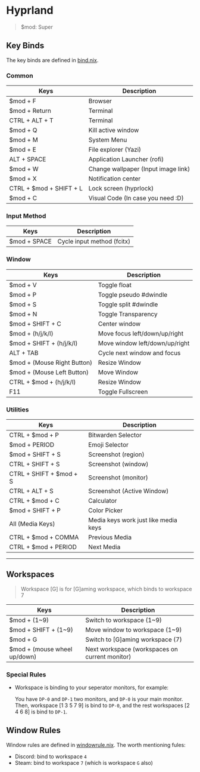 # Hyprland

> $mod: Super

## Key Binds

The key binds are defined in [bind.nix](../home/user/hypr/bind.nix).

### Common

| Keys                    | Description                         |
| ----------------------- | ----------------------------------- |
| $mod + F                | Browser                             |
| $mod + Return           | Terminal                            |
| CTRL + ALT + T          | Terminal                            |
| $mod + Q                | Kill active window                  |
| $mod + M                | System Menu                         |
| $mod + E                | File explorer (Yazi)                |
| ALT + SPACE             | Application Launcher (rofi)         |
| $mod + W                | Change wallpaper (Input image link) |
| $mod + X                | Notification center                 |
| CTRL + $mod + SHIFT + L | Lock screen (hyprlock)              |
| $mod + C                | Visual Code (In case you need :D)   |

### Input Method

| Keys         | Description                |
| ------------ | -------------------------- |
| $mod + SPACE | Cycle input method (fcitx) |

### Window

| Keys                        | Description                    |
| --------------------------- | ------------------------------ |
| $mod + V                    | Toggle float                   |
| $mod + P                    | Toggle pseudo #dwindle         |
| $mod + S                    | Toggle split #dwindle          |
| $mod + N                    | Toggle Transparency            |
| $mod + SHIFT + C            | Center window                  |
| $mod + (h/j/k/l)            | Move focus left/down/up/right  |
| $mod + SHIFT + (h/j/k/l)    | Move window left/down/up/right |
| ALT + TAB                   | Cycle next window and focus    |
| $mod + (Mouse Right Button) | Resize Window                  |
| $mod + (Mouse Left Button)  | Move Window                    |
| CTRL + $mod + (h/j/k/l)     | Resize Window                  |
| F11                         | Toggle Fullscreen              |

### Utilities

| Keys                    | Description                          |
| ----------------------- | ------------------------------------ |
| CTRL + $mod + P         | Bitwarden Selector                   |
| $mod + PERIOD           | Emoji Selector                       |
| $mod + SHIFT + S        | Screenshot (region)                  |
| CTRL + SHIFT + S        | Screenshot (window)                  |
| CTRL + SHIFT + $mod + S | Screenshot (monitor)                 |
| CTRL + ALT + S          | Screenshot (Active Window)           |
| CTRL + $mod + C         | Calculator                           |
| $mod + SHIFT + P        | Color Picker                         |
| All (Media Keys)        | Media keys work just like media keys |
| CTRL + $mod + COMMA     | Previous Media                       |
| CTRL + $mod + PERIOD    | Next Media                           |

---

## Workspaces

> Workspace \[G\] is for \[G\]aming workspace, which binds to workspace 7

| Keys                         | Description                                    |
| ---------------------------- | ---------------------------------------------- |
| $mod + (1~9)                 | Switch to workspace (1~9)                      |
| $mod + SHIFT + (1~9)         | Move window to workspace (1~9)                 |
| $mod + G                     | Switch to \[G\]aming workspace (7)             |
| $mod + (mouse wheel up/down) | Next workspace (workspaces on current monitor) |

### Special Rules

- Workspace is binding to your seperator monitors, for example:

  You have `DP-0` and `DP-1` two monitors, and `DP-0` is your main monitor.
  Then, workspace \[1 3 5 7 9\] is bind to `DP-0`, and the rest workspaces \[2 4
  6 8\] is bind to `DP-1`.

## Window Rules

Window rules are defined in [windowrule.nix](../home/user/hypr/windowrule.nix).
The worth mentioning fules:

- Discord: bind to workspace `4`
- Steam: bind to workspace `7` (which is workspace `G` also)
